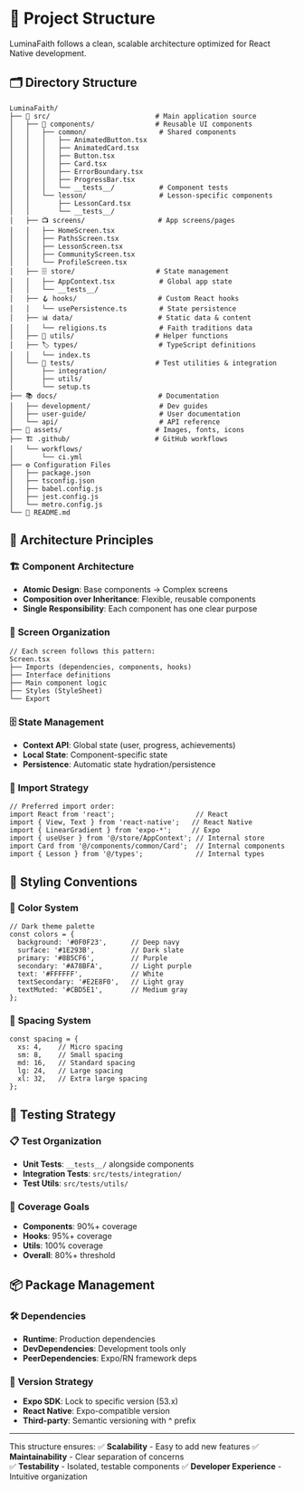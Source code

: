 # 📁 Project Structure

LuminaFaith follows a clean, scalable architecture optimized for React Native development.

## 🗂️ Directory Structure

```
LuminaFaith/
├── 📱 src/                          # Main application source
│   ├── 🧩 components/               # Reusable UI components
│   │   ├── common/                  # Shared components
│   │   │   ├── AnimatedButton.tsx
│   │   │   ├── AnimatedCard.tsx
│   │   │   ├── Button.tsx
│   │   │   ├── Card.tsx
│   │   │   ├── ErrorBoundary.tsx
│   │   │   ├── ProgressBar.tsx
│   │   │   └── __tests__/           # Component tests
│   │   └── lesson/                  # Lesson-specific components
│   │       ├── LessonCard.tsx
│   │       └── __tests__/
│   ├── 📺 screens/                  # App screens/pages
│   │   ├── HomeScreen.tsx
│   │   ├── PathsScreen.tsx
│   │   ├── LessonScreen.tsx
│   │   ├── CommunityScreen.tsx
│   │   └── ProfileScreen.tsx
│   ├── 🗄️ store/                    # State management
│   │   ├── AppContext.tsx           # Global app state
│   │   └── __tests__/
│   ├── 🪝 hooks/                    # Custom React hooks
│   │   └── usePersistence.ts        # State persistence
│   ├── 📊 data/                     # Static data & content
│   │   └── religions.ts             # Faith traditions data
│   ├── 🔧 utils/                    # Helper functions
│   ├── 🏷️ types/                    # TypeScript definitions
│   │   └── index.ts
│   └── 🧪 tests/                    # Test utilities & integration
│       ├── integration/
│       ├── utils/
│       └── setup.ts
├── 📚 docs/                         # Documentation
│   ├── development/                 # Dev guides
│   ├── user-guide/                  # User documentation
│   └── api/                         # API reference
├── 🎨 assets/                       # Images, fonts, icons
├── 🏗️ .github/                     # GitHub workflows
│   └── workflows/
│       └── ci.yml
├── ⚙️ Configuration Files
│   ├── package.json
│   ├── tsconfig.json
│   ├── babel.config.js
│   ├── jest.config.js
│   └── metro.config.js
└── 📖 README.md
```

## 🎯 Architecture Principles

### 🏗️ **Component Architecture**
- **Atomic Design**: Base components → Complex screens
- **Composition over Inheritance**: Flexible, reusable components
- **Single Responsibility**: Each component has one clear purpose

### 📱 **Screen Organization**
```tsx
// Each screen follows this pattern:
Screen.tsx
├── Imports (dependencies, components, hooks)
├── Interface definitions
├── Main component logic
├── Styles (StyleSheet)
└── Export
```

### 🗄️ **State Management**
- **Context API**: Global state (user, progress, achievements)
- **Local State**: Component-specific state
- **Persistence**: Automatic state hydration/persistence

### 🔧 **Import Strategy**
```tsx
// Preferred import order:
import React from 'react';                    // React
import { View, Text } from 'react-native';   // React Native
import { LinearGradient } from 'expo-*';     // Expo
import { useUser } from '@/store/AppContext'; // Internal store
import Card from '@/components/common/Card';  // Internal components
import { Lesson } from '@/types';             // Internal types
```

## 🎨 **Styling Conventions**

### 🌈 **Color System**
```tsx
// Dark theme palette
const colors = {
  background: '#0F0F23',      // Deep navy
  surface: '#1E293B',         // Dark slate
  primary: '#8B5CF6',         // Purple
  secondary: '#A78BFA',       // Light purple
  text: '#FFFFFF',            // White
  textSecondary: '#E2E8F0',   // Light gray
  textMuted: '#CBD5E1',       // Medium gray
};
```

### 📏 **Spacing System**
```tsx
const spacing = {
  xs: 4,    // Micro spacing
  sm: 8,    // Small spacing
  md: 16,   // Standard spacing
  lg: 24,   // Large spacing
  xl: 32,   // Extra large spacing
};
```

## 🧪 **Testing Strategy**

### 📋 **Test Organization**
- **Unit Tests**: `__tests__/` alongside components
- **Integration Tests**: `src/tests/integration/`
- **Test Utils**: `src/tests/utils/`

### 🎯 **Coverage Goals**
- **Components**: 90%+ coverage
- **Hooks**: 95%+ coverage
- **Utils**: 100% coverage
- **Overall**: 80%+ threshold

## 📦 **Package Management**

### 🛠️ **Dependencies**
- **Runtime**: Production dependencies
- **DevDependencies**: Development tools only
- **PeerDependencies**: Expo/RN framework deps

### 📌 **Version Strategy**
- **Expo SDK**: Lock to specific version (53.x)
- **React Native**: Expo-compatible version
- **Third-party**: Semantic versioning with ^ prefix

---

This structure ensures:
✅ **Scalability** - Easy to add new features
✅ **Maintainability** - Clear separation of concerns  
✅ **Testability** - Isolated, testable components
✅ **Developer Experience** - Intuitive organization